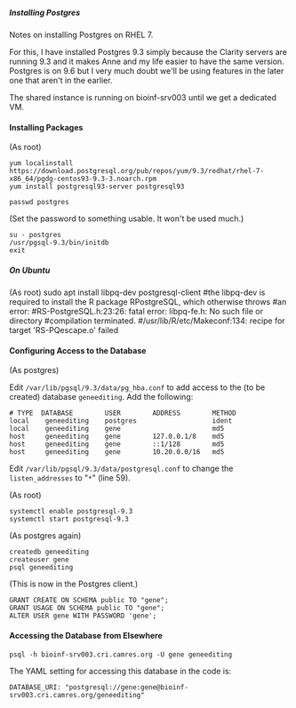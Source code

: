 ##### Installing Postgres

Notes on installing Postgres on RHEL 7.

For this, I have installed Postgres 9.3 simply because the Clarity servers are running 9.3 and it makes Anne and my life easier to have the same version. Postgres is on 9.6 but I very much doubt we'll be using features in the later one that aren't in the earlier.

The shared instance is running on bioinf-srv003 until we get a dedicated VM.


#### Installing Packages

(As root)

    yum localinstall https://download.postgresql.org/pub/repos/yum/9.3/redhat/rhel-7-x86_64/pgdg-centos93-9.3-3.noarch.rpm
    yum install postgresql93-server postgresql93

    passwd postgres

(Set the password to something usable. It won't be used much.)

    su - postgres
    /usr/pgsql-9.3/bin/initdb
    exit
    
##### On Ubuntu
(As root)
sudo apt install libpq-dev postgresql-client #the libpq-dev is required to install the R package RPostgreSQL, which otherwise throws
                                             #an error:
                                               #RS-PostgreSQL.h:23:26: fatal error: libpq-fe.h: No such file or directory
                                               #compilation terminated.
                                               #/usr/lib/R/etc/Makeconf:134: recipe for target 'RS-PQescape.o' failed


#### Configuring Access to the Database

(As postgres)

Edit `/var/lib/pgsql/9.3/data/pg_hba.conf` to add access to the (to be created) database `geneediting`. Add the following:

    # TYPE  DATABASE        USER        ADDRESS        METHOD
    local    geneediting    postgres                   ident
    local    geneediting    gene                       md5
    host     geneediting    gene        127.0.0.1/8    md5
    host     geneediting    gene        ::1/128        md5
    host     geneediting    gene        10.20.0.0/16   md5

Edit `/var/lib/pgsql/9.3/data/postgresql.conf` to change the `listen_addresses` to "`*`" (line 59).

(As root)

    systemctl enable postgresql-9.3
    systemctl start postgresql-9.3

(As postgres again)

    createdb geneediting
    createuser gene
    psql geneediting

(This is now in the Postgres client.)

    GRANT CREATE ON SCHEMA public TO "gene";
    GRANT USAGE ON SCHEMA public TO "gene";
    ALTER USER gene WITH PASSWORD 'gene';


#### Accessing the Database from Elsewhere

    psql -h bioinf-srv003.cri.camres.org -U gene geneediting

The YAML setting for accessing this database in the code is:

    DATABASE_URI: "postgresql://gene:gene@bioinf-srv003.cri.camres.org/geneediting"
